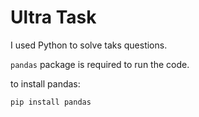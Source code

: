 # Ultra Task

I used Python to solve taks questions.

```pandas``` package is required to run the code.

to install pandas:

```sh
pip install pandas
```
